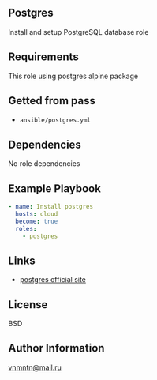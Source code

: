 ## Postgres

Install and setup PostgreSQL database role

## Requirements

This role using postgres alpine package

## Getted from pass

- `ansible/postgres.yml`

## Dependencies

No role dependencies

## Example Playbook

```yaml
- name: Install postgres
  hosts: cloud
  become: true
  roles:
    - postgres
```

## Links

- [postgres official site](https://postgresql.org)

## License

BSD

## Author Information

<vnmntn@mail.ru>
